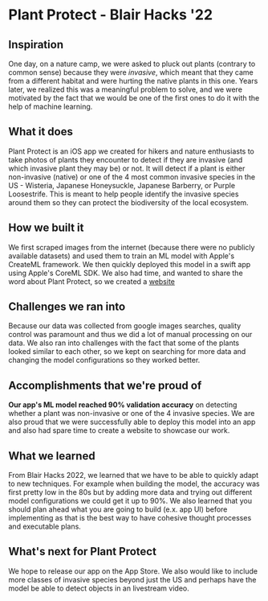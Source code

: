 # Plant Protect - Blair Hacks '22

## Inspiration

One day, on a nature camp, we were asked to pluck out plants (contrary to common sense) because they were *invasive*, which meant that they came from a different habitat and were hurting the native plants in this one. Years later, we realized this was a meaningful problem to solve, and we were motivated by the fact that we would be one of the first ones to do it with the help of machine learning. 

## What it does

Plant Protect is an iOS app we created for hikers and nature enthusiasts to take photos of plants they encounter to detect if they are invasive (and which invasive plant they may be) or not. It will detect if a plant is either non-invasive (native) or one of the 4 most common invasive species in the US - Wisteria, Japanese Honeysuckle, Japanese Barberry, or Purple Loosestrife. This is meant to help people identify the invasive species around them so they can protect the biodiversity of the local ecosystem. 

## How we built it

We first scraped images from the internet (because there were no publicly available datasets) and used them to train an ML model with Apple's CreateML framework. We then quickly deployed this model in a swift app using Apple's CoreML SDK. We also had time, and wanted to share the word about Plant Protect, so we created a [website](https://anish-lakkapragada.github.io/BlairHacks/)

## Challenges we ran into

Because our data was collected from google images searches, quality control was paramount and thus we did a lot of manual processing on our data. We also ran into challenges with the fact that some of the plants looked similar to each other, so we kept on searching for more data and changing the model configurations so they worked better. 

## Accomplishments that we're proud of

**Our app's ML model reached 90% validation accuracy** on detecting whether a plant was non-invasive or one of the 4 invasive species. We are also proud that we were successfully able to deploy this model into an app and also had spare time to create a website to showcase our work. 

## What we learned

From Blair Hacks 2022, we learned that we have to be able to quickly adapt to new techniques. For example when building the model, the accuracy was first pretty low in the 80s but by adding more data and trying out different model configurations we could get it up to 90%. We also learned that you should plan ahead what you are going to build (e.x. app UI) before implementing as that is the best way to have cohesive thought processes and executable plans. 

## What's next for Plant Protect

We hope to release our app on the App Store. We also would like to include more classes of invasive species beyond just the US and perhaps have the model be able to detect objects in an livestream video. 

